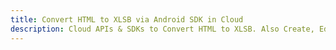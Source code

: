 ---title: Convert HTML to XLSB via Android SDK in Clouddescription: Cloud APIs & SDKs to Convert HTML to XLSB. Also Create, Edit & Render Microsoft Word & OpenOffice documents in the Cloud.---